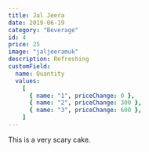 ```yaml
---
title: Jal Jeera
date: 2019-06-19
category: "Beverage"
id: 4
price: 25
image: "jaljeeramuk"
description: Refreshing
customField:
  name: Quantity
  values:
    [
      { name: "1", priceChange: 0 },
      { name: "2", priceChange: 300 },
      { name: "3", priceChange: 600 },
    ]
---
```


This is a very scary cake.
